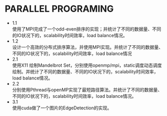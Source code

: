 # PARALLEL PROGRAMING

* 1.1</br>
使用了MPI完成了一个odd-even排序的实现；并统计了不同的数据量、不同的IO状况下的，scalability时间效率，load balance情况。
* 1.2</br>
设计一个高效的分布式排序算法，并使用MPI实现。并统计了不同的数据量、不同的IO状况下的，scalability时间效率，load balance情况
* 2.1</br>
使用X11 绘制Mandelbrot Set，分别使用openmp/mpi，static调度动态调度绘制。并统计了不同的数据量、不同的IO状况下的，scalability时间效率，load balance情况。
* 2.2</br>
分别使用Pthread与openMP实现了最短路径算法。并统计了不同的数据量、不同的IO状况下的，scalability时间效率，load balance情况。
* 3.1</br>
使用cuda做了一个图片的EdgeDetection的实现。
